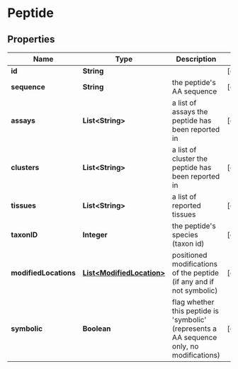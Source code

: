 
# Peptide

## Properties
Name | Type | Description | Notes
------------ | ------------- | ------------- | -------------
**id** | **String** |  |  [optional]
**sequence** | **String** | the peptide&#39;s AA sequence |  [optional]
**assays** | **List&lt;String&gt;** | a list of assays the peptide has been reported in |  [optional]
**clusters** | **List&lt;String&gt;** | a list of cluster the peptide has been reported in |  [optional]
**tissues** | **List&lt;String&gt;** | a list of reported tissues |  [optional]
**taxonID** | **Integer** | the peptide&#39;s species (taxon id) |  [optional]
**modifiedLocations** | [**List&lt;ModifiedLocation&gt;**](ModifiedLocation.md) | positioned modifications of the peptide (if any and if not symbolic) |  [optional]
**symbolic** | **Boolean** | flag whether this peptide is &#39;symbolic&#39; (represents a AA sequence only, no modifications) |  [optional]



